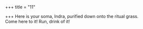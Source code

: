 +++
title = "11"

+++
Here is your soma, Indra, purified down onto the ritual grass.  
Come here to it! Run, drink of it!  